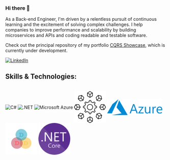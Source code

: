 ### Hi there 👋
As a Back-end Engineer, I'm driven by a relentless pursuit of continuous learning and the excitement of solving complex challenges. I help companies to improve performance and scalability by building microservices and APIs and coding readable and testable software.

Check out the principal repository of my portfolio [CQRS Showcase](https://github.com/reinaldogez/cqrs-showcase), which is currently under development.

[![LinkedIn](https://img.shields.io/badge/LinkedIn-0077B5?style=for-the-badge&logo=linkedin&logoColor=white)](https://www.linkedin.com/in/reinaldogez/)

## Skills & Technologies:
<div style="display: inline_block"><br/>
  <img align="center" alt="C#" src="https://img.shields.io/badge/C%23-239120?style=for-the-badge&logo=c-sharp&logoColor=white" />
  <img align="center" alt=".NET" src="https://img.shields.io/badge/.NET-5C2D91?style=for-the-badge&logo=.net&logoColor=white" />
  <img align="center" alt="Microsoft Azure" src="https://img.shields.io/badge/microsoft%20azure-0089D6?style=for-the-badge&logo=microsoft-azure&logoColor=white" />
  <img align="center" width="100" height="100" alt="Microservices" src="images/microservices.png" />
  <img align="center" height="50" alt="Microsoft Azure" src="images/microsoft_azure_logo.png" />
  <img align="center" height="100" alt="Domain-driven design" src="images/domain_driven_design.png" />
  <img align="center" height="100" alt=".NET Core" src="images/net_core_logo.png" /> 
</div>
